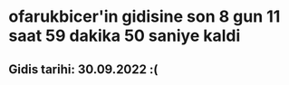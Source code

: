# ofarukbicer'in gidisine son 8 gun 11 saat 59 dakika 50 saniye kaldi

## Gidis tarihi: 30.09.2022 :(